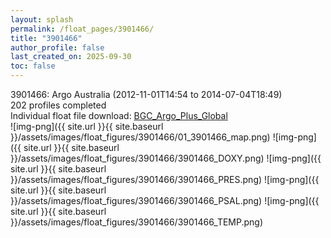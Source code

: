 ```yaml
---
layout: splash
permalink: /float_pages/3901466/
title: "3901466"
author_profile: false
last_created_on: 2025-09-30
toc: false
---
```

 
3901466: Argo Australia (2012-11-01T14:54 to 2014-07-04T18:49)\
202 profiles completed\
Individual float file download: [BGC_Argo_Plus_Global](https://ftp.soest.hawaii.edu/bgc_argo_plus/Individual_Floats/outliers_removed/3901466_Sprof_processed.nc)\
![img-png]({{ site.url }}{{ site.baseurl }}/assets/images/float_figures/3901466/01_3901466_map.png)
![img-png]({{ site.url }}{{ site.baseurl }}/assets/images/float_figures/3901466/3901466_DOXY.png)
![img-png]({{ site.url }}{{ site.baseurl }}/assets/images/float_figures/3901466/3901466_PRES.png)
![img-png]({{ site.url }}{{ site.baseurl }}/assets/images/float_figures/3901466/3901466_PSAL.png)
![img-png]({{ site.url }}{{ site.baseurl }}/assets/images/float_figures/3901466/3901466_TEMP.png)
